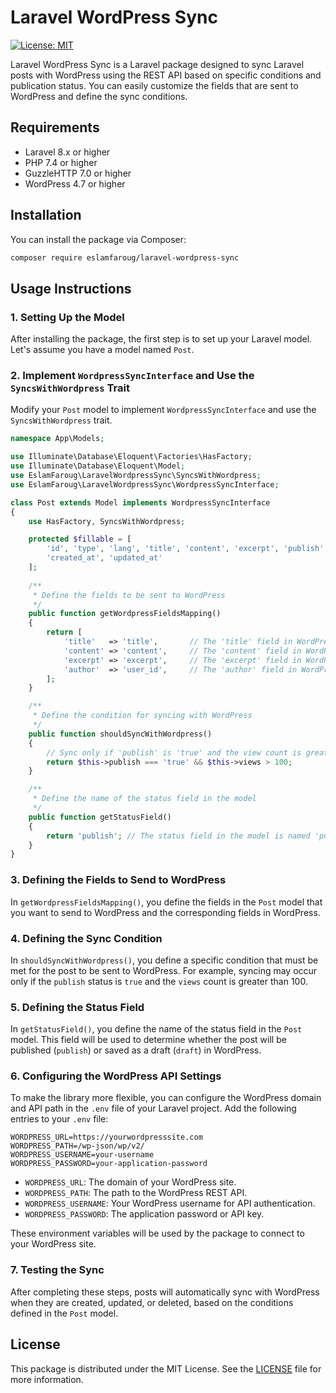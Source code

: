 
# Laravel WordPress Sync

[![License: MIT](https://img.shields.io/badge/License-MIT-yellow.svg)](https://opensource.org/licenses/MIT)

Laravel WordPress Sync is a Laravel package designed to sync Laravel posts with WordPress using the REST API based on specific conditions and publication status. You can easily customize the fields that are sent to WordPress and define the sync conditions.

## Requirements

- Laravel 8.x or higher
- PHP 7.4 or higher
- GuzzleHTTP 7.0 or higher
- WordPress 4.7 or higher

## Installation

You can install the package via Composer:

```bash
composer require eslamfaroug/laravel-wordpress-sync
```

## Usage Instructions

### 1. Setting Up the Model

After installing the package, the first step is to set up your Laravel model. Let's assume you have a model named `Post`.

### 2. Implement `WordpressSyncInterface` and Use the `SyncsWithWordpress` Trait

Modify your `Post` model to implement `WordpressSyncInterface` and use the `SyncsWithWordpress` trait.

```php
namespace App\Models;

use Illuminate\Database\Eloquent\Factories\HasFactory;
use Illuminate\Database\Eloquent\Model;
use EslamFaroug\LaravelWordpressSync\SyncsWithWordpress;
use EslamFaroug\LaravelWordpressSync\WordpressSyncInterface;

class Post extends Model implements WordpressSyncInterface
{
    use HasFactory, SyncsWithWordpress;

    protected $fillable = [
        'id', 'type', 'lang', 'title', 'content', 'excerpt', 'publish', 'user_id', 'views',
        'created_at', 'updated_at'
    ];
    
    /**
     * Define the fields to be sent to WordPress
     */
    public function getWordpressFieldsMapping()
    {
        return [
            'title'   => 'title',       // The 'title' field in WordPress maps to the 'title' field in the model
            'content' => 'content',     // The 'content' field in WordPress maps to the 'content' field in the model
            'excerpt' => 'excerpt',     // The 'excerpt' field in WordPress maps to the 'excerpt' field in the model
            'author'  => 'user_id',     // The 'author' field in WordPress maps to the 'user_id' field in the model
        ];
    }

    /**
     * Define the condition for syncing with WordPress
     */
    public function shouldSyncWithWordpress()
    {
        // Sync only if 'publish' is 'true' and the view count is greater than 100
        return $this->publish === 'true' && $this->views > 100;
    }

    /**
     * Define the name of the status field in the model
     */
    public function getStatusField()
    {
        return 'publish'; // The status field in the model is named 'publish'
    }
}
```


### 3. Defining the Fields to Send to WordPress

In `getWordpressFieldsMapping()`, you define the fields in the `Post` model that you want to send to WordPress and the corresponding fields in WordPress.


### 4. Defining the Sync Condition

In `shouldSyncWithWordpress()`, you define a specific condition that must be met for the post to be sent to WordPress. For example, syncing may occur only if the `publish` status is `true` and the `views` count is greater than 100.


### 5. Defining the Status Field

In `getStatusField()`, you define the name of the status field in the `Post` model. This field will be used to determine whether the post will be published (`publish`) or saved as a draft (`draft`) in WordPress.



### 6. Configuring the WordPress API Settings

To make the library more flexible, you can configure the WordPress domain and API path in the `.env` file of your Laravel project. Add the following entries to your `.env` file:

```env
WORDPRESS_URL=https://yourwordpresssite.com
WORDPRESS_PATH=/wp-json/wp/v2/
WORDPRESS_USERNAME=your-username
WORDPRESS_PASSWORD=your-application-password
```

- `WORDPRESS_URL`: The domain of your WordPress site.
- `WORDPRESS_PATH`: The path to the WordPress REST API.
- `WORDPRESS_USERNAME`: Your WordPress username for API authentication.
- `WORDPRESS_PASSWORD`: The application password or API key.

These environment variables will be used by the package to connect to your WordPress site.

### 7. Testing the Sync


After completing these steps, posts will automatically sync with WordPress when they are created, updated, or deleted, based on the conditions defined in the `Post` model.


## License

This package is distributed under the MIT License. See the [LICENSE](LICENSE) file for more information.
